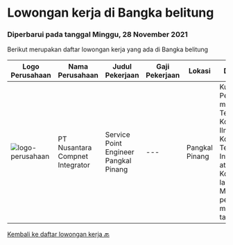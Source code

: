 
  # Lowongan kerja di Bangka belitung

  ### Diperbarui pada tanggal Minggu, 28 November 2021

  Berikut merupakan daftar lowongan kerja yang ada di Bangka belitung

  |Logo Perusahaan | Nama Perusahaan | Judul Pekerjaan | Gaji Pekerjaan | Lokasi | Deskripsi | Tanggal diunggah | Pranala |
  | -------------- | --------------- | --------------- | --------- | --------- | -------------- | ------- | ----------- |
  |![logo-perusahaan](https://image-service-cdn.seek.com.au/faf1379cb2f8ff5c87162dc20c60c0d2f63dba1c/ee4dce1061f3f616224767ad58cb2fc751b8d2dc)|PT Nusantara Compnet Integrator|Service Point Engineer Pangkal Pinang|---|Pangkal Pinang|Kualifikasi: Pendidikan minimal S1 Teknik Komputer, Ilmu Komputer, Teknik Informatika atau Ilmu Komputer lainnya. Memiliki pengalaman minimal 1 tahun,...|Sabtu, 20 November 2021|https://www.jobstreet.co.id/id/job/service-point-engineer-pangkal-pinang-3680783?token=0~e91faf9d-1399-42a6-906c-4eb2a0e305e0&sectionRank=1&jobId=jobstreet-id-job-3680783|


  [Kembali ke daftar lowongan kerja 🔙](../README.md#daftar-lowongan-kerja)
  
